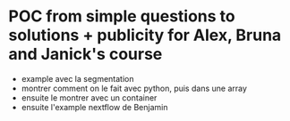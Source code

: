 # POC from simple questions to solutions + publicity for Alex, Bruna and Janick's course

- example avec la segmentation
- montrer comment on le fait avec python, puis dans une array
- ensuite le montrer avec un container
- ensuite l'example nextflow de Benjamin

